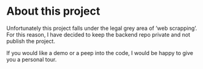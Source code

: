 # About this project

Unfortunately this project falls under the legal grey area of ’web scrapping’. 
For this reason, I have decided to keep the backend repo private and not publish the project.

If you would like a demo or a peep into the code, I would be happy to give you a personal tour.
